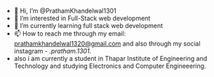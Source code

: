 - 👋 Hi, I’m @PrathamKhandelwal1301
- 👀 I’m interested in Full-Stack web development
- 🌱 I’m currently learning full stack web development
- 📫 How to reach me through my email: prathamkhandelwal1320@gmail.com and also through my social instagram - _.pratham.1301._
- also i am currently a student in Thapar Institute of Engineering and Technology and studying Electronics and Computer Engineeering.

<!---
PrathamKhandelwal1301/PrathamKhandelwal1301 is a ✨ special ✨ repository because its `README.md` (this file) appears on your GitHub profile.
You can click the Preview link to take a look at your changes.
--->
